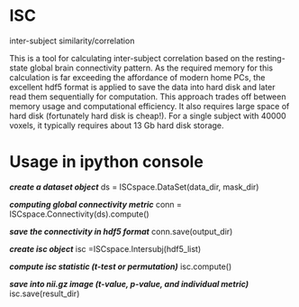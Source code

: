 # ISC
inter-subject similarity/correlation

This is a tool for calculating inter-subject correlation based on the resting-state global brain connectivity pattern. As the required memory for this calculation is far exceeding the affordance of modern home PCs, the excellent hdf5 format is applied to save the data into hard disk and later read them sequentially for computation. This approach trades off between memory usage and computational efficiency. It also requires large space of hard disk (fortunately hard disk is cheap!). For a single subject with 40000 voxels, it typically requires about 13 Gb hard disk storage.

# Usage in ipython console

***create a dataset object***
ds = ISCspace.DataSet(data_dir, mask_dir)

***computing global connectivity metric***
conn = ISCspace.Connectivity(ds).compute()

***save the connectivity in hdf5 format***
conn.save(output_dir)

***create isc object***
isc =ISCspace.Intersubj(hdf5_list)

***compute isc statistic (t-test or permutation)***
isc.compute()

***save into nii.gz image (t-value, p-value, and individual metric)***
isc.save(result_dir)

